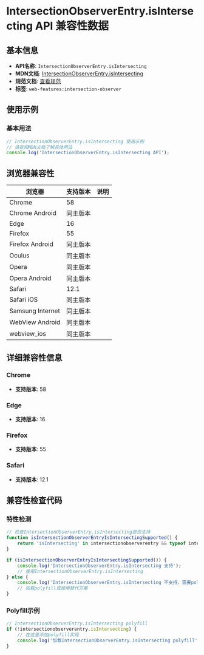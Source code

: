 # IntersectionObserverEntry.isIntersecting API 兼容性数据

## 基本信息

- **API名称**: `IntersectionObserverEntry.isIntersecting`
- **MDN文档**: [IntersectionObserverEntry.isIntersecting](https://developer.mozilla.org/docs/Web/API/IntersectionObserverEntry/isIntersecting)
- **规范文档**: [查看规范](https://w3c.github.io/IntersectionObserver/#dom-intersectionobserverentry-isintersecting)
- **标签**: `web-features:intersection-observer`

## 使用示例

### 基本用法

```javascript
// IntersectionObserverEntry.isIntersecting 使用示例
// 请查阅MDN文档了解具体用法
console.log('IntersectionObserverEntry.isIntersecting API');
```

## 浏览器兼容性

| 浏览器 | 支持版本 | 说明 |
|--------|----------|------|
| Chrome | 58 |  |
| Chrome Android | 同主版本 |  |
| Edge | 16 |  |
| Firefox | 55 |  |
| Firefox Android | 同主版本 |  |
| Oculus | 同主版本 |  |
| Opera | 同主版本 |  |
| Opera Android | 同主版本 |  |
| Safari | 12.1 |  |
| Safari iOS | 同主版本 |  |
| Samsung Internet | 同主版本 |  |
| WebView Android | 同主版本 |  |
| webview_ios | 同主版本 |  |

## 详细兼容性信息

### Chrome

- **支持版本**: 58

### Edge

- **支持版本**: 16

### Firefox

- **支持版本**: 55

### Safari

- **支持版本**: 12.1

## 兼容性检查代码

### 特性检测

```javascript
// 检查IntersectionObserverEntry.isIntersecting是否支持
function isIntersectionObserverEntryIsIntersectingSupported() {
    return 'isIntersecting' in intersectionobserverentry && typeof intersectionobserverentry.isIntersecting === 'function';
}

if (isIntersectionObserverEntryIsIntersectingSupported()) {
    console.log('IntersectionObserverEntry.isIntersecting 支持');
    // 使用IntersectionObserverEntry.isIntersecting
} else {
    console.log('IntersectionObserverEntry.isIntersecting 不支持，需要polyfill');
    // 加载polyfill或使用替代方案
}
```

### Polyfill示例

```javascript
// IntersectionObserverEntry.isIntersecting polyfill
if (!intersectionobserverentry.isIntersecting) {
    // 在这里添加polyfill实现
    console.log('加载IntersectionObserverEntry.isIntersecting polyfill');
}
```

